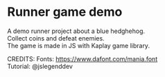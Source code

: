 # Runner game demo
A demo runner project about a blue hedghehog.  
Collect coins and defeat enemies.  
The game is made in JS with Kaplay game library.  

CREDITS:
Fonts: https://www.dafont.com/mania.font  
Tutorial: @jslegenddev  
